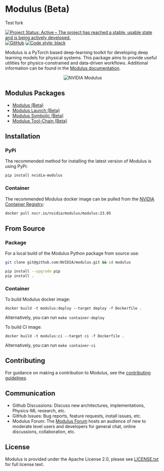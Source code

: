 # Modulus (Beta)

Test fork

[![Project Status: Active – The project has reached a stable, usable state and is being actively developed.](https://www.repostatus.org/badges/latest/active.svg)](https://www.repostatus.org/#active)
[![GitHub](https://img.shields.io/github/license/NVIDIA/modulus)](https://github.com/NVIDIA/modulus/blob/master/LICENSE.txt)
[![Code style: black](https://img.shields.io/badge/code%20style-black-000000.svg)](https://github.com/psf/black)

Modulus is a PyTorch based deep-learning toolkit for developing deep learning models for physical systems. This package aims to provide useful utilities for physics-constrained and data-driven workflows. Additional information can be found in the [Modulus documentation](https://docs.nvidia.com/modulus/index.html#core).

<p align="center">
  <img src="./docs/img/modulus-pipes.jpg" alt="NVIDIA Modulus"/>
</p>

## Modulus Packages

- [Modulus (Beta)](https://github.com/NVIDIA/modulus)
- [Modulus Launch (Beta)](https://github.com/NVIDIA/modulus-launch)
- [Modulus Symbolic (Beta)](https://github.com/NVIDIA/modulus-sym)
- [Modulus Tool-Chain (Beta)](https://github.com/NVIDIA/modulus-toolchain)

## Installation 

### PyPi

The recommended method for installing the latest version of Modulus is using PyPi:
```Bash
pip install nvidia-modulus
```

### Container

The recommended Modulus docker image can be pulled from the [NVIDIA Container Registry](https://catalog.ngc.nvidia.com/orgs/nvidia/teams/modulus/containers/modulus):
```Bash
docker pull nvcr.io/nvidia/modulus/modulus:23.05
```

## From Source

### Package
For a local build of the Modulus Python package from source use:
```Bash
git clone git@github.com:NVIDIA/modulus.git && cd modulus

pip install --upgrade pip
pip install .
```

### Container

To build Modulus docker image:
```
docker build -t modulus:deploy --target deploy -f Dockerfile .
```
Alternatively, you can run `make container-deploy`

To build CI image:
```
docker build -t modulus:ci --target ci -f Dockerfile .
```
Alternatively, you can run `make container-ci`

## Contributing
For guidance on making a contribution to Modulus, see the [contributing guidelines](https://github.com/NVIDIA/modulus/blob/main/CONTRIBUTING.md).

## Communication
* Github Discussions: Discuss new architectures, implementations, Physics-ML research, etc. 
* GitHub Issues: Bug reports, feature requests, install issues, etc.
* Modulus Forum: The [Modulus Forum](https://forums.developer.nvidia.com/c/physics-simulation/modulus-physics-ml-model-framework) hosts an audience of new to moderate level users and developers for general chat, online discussions, collaboration, etc. 

## License
Modulus is provided under the Apache License 2.0, please see [LICENSE.txt](./LICENSE.txt) for full license text.
